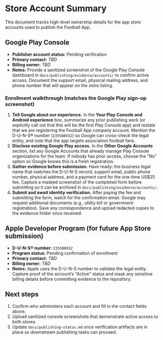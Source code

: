 # Store Account Summary

This document tracks high-level ownership details for the app store accounts used to publish the Football App.

## Google Play Console
- **Publisher account status:** Pending verification
- **Primary contact:** _TBD_
- **Billing owner:** _TBD_
- **Notes:** Provide a sanitized screenshot of the Google Play Console dashboard in `docs/publishing/evidence/accounts/` to confirm active access. Document the support email, physical mailing address, and phone number that will appear on the store listing.

### Enrollment walkthrough (matches the Google Play sign-up screenshot)
1. **Tell Google about our experience.** In the **Your Play Console and Android experience** box, summarize any prior publishing work (or explicitly call out that this will be the first Play Console app) and restate that we are registering the Football App company account. Mention the D-U-N-S® number (`235588932`) so Google can cross-check the legal entity, and note that the app targets association football fans.
2. **Disclose existing Google Play access.** In the **Other Google Accounts** section, list any Google Accounts that already manage Play Console organizations for the team. If nobody has prior access, choose the "No" option so Google knows this is a fresh registration.
3. **Gather evidence before submission.** Have ready: the business legal name that matches the D-U-N-S record, support email, public phone number, physical address, and a payment card for the one-time US\$25 fee. Capture a masked screenshot of the completed form before submitting so it can be archived in `docs/publishing/evidence/accounts/`.
4. **Submit and await identity verification.** After paying the fee and submitting the form, watch for the confirmation email. Google may request additional documents (e.g., utility bill or government registration). Save any correspondence and upload redacted copies to the evidence folder once received.

## Apple Developer Program (for future App Store submission)
- **D-U-N-S® number:** `235588932`
- **Program status:** Pending confirmation of enrollment
- **Primary contact:** _TBD_
- **Billing owner:** _TBD_
- **Notes:** Apple uses the D-U-N-S number to validate the legal entity. Capture proof of the account’s "Active" status and mask any sensitive billing details before committing evidence to the repository.

## Next steps
1. Confirm who administers each account and fill in the contact fields above.
2. Upload sanitized console screenshots that demonstrate active access to both stores.
3. Update `docs/publishing-status.md` once verification artifacts are in place so downstream publishing tasks can proceed.
